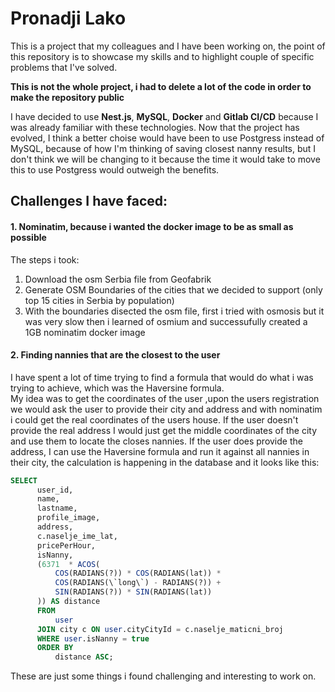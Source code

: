 # Pronadji Lako

This is a project that my colleagues and I have been working on, the point of this repository is to showcase my skills and to highlight couple of specific problems that I've solved.

**This is not the whole project, i had to delete a lot of the code in order to make the repository public**

I have decided to use **Nest.js**, **MySQL**, **Docker** and **Gitlab CI/CD** because I was already familiar with these technologies.
Now that the project has evolved, I think a better choise would have been to use Postgress instead of MySQL, because of how I'm thinking of saving closest nanny results, but I don't think we will be changing to it because the time it would take to move this to use Postgress would outweigh the benefits.

## Challenges I have faced:

#### 1. Nominatim, because i wanted the docker image to be as small as possible

The steps i took:

1. Download the osm Serbia file from Geofabrik
2. Generate OSM Boundaries of the cities that we decided to support (only top 15 cities in Serbia by population)
3. With the boundaries disected the osm file, first i tried with osmosis but it was very slow then i learned of osmium and successufully created a 1GB nominatim docker image

#### 2. Finding nannies that are the closest to the user

I have spent a lot of time trying to find a formula that would do what i was trying to achieve, which was the Haversine formula. <br /> My idea was to get the coordinates of the user ,upon the users registration we would ask the user to provide their city and address and with nominatim i could get the real coordinates of the users house. If the user doesn't provide the real address I would just get the middle coordinates of the city and use them to locate the closes nannies.
If the user does provide the address, I can use the Haversine formula and run it against all nannies in their city, the calculation is happening in the database and it looks like this:

```sql
SELECT
      user_id,
      name,
      lastname,
      profile_image,
      address,
      c.naselje_ime_lat,
      pricePerHour,
      isNanny,
      (6371  * ACOS(
          COS(RADIANS(?)) * COS(RADIANS(lat)) *
          COS(RADIANS(\`long\`) - RADIANS(?)) +
          SIN(RADIANS(?)) * SIN(RADIANS(lat))
      )) AS distance
      FROM
          user
      JOIN city c ON user.cityCityId = c.naselje_maticni_broj
      WHERE user.isNanny = true
      ORDER BY
          distance ASC;
```

These are just some things i found challenging and interesting to work on.
